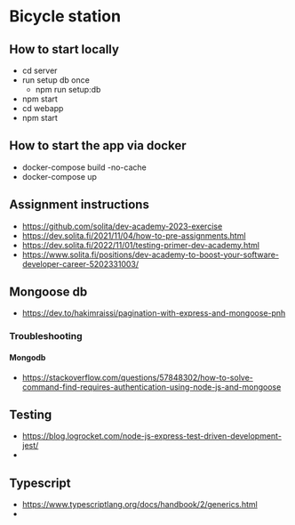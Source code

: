 # Bicycle station

## How to start locally

- cd server
- run setup db once
  - npm run setup:db
- npm start
- cd webapp
- npm start

## How to start the app via docker

- docker-compose build -no-cache
- docker-compose up

## Assignment instructions

- https://github.com/solita/dev-academy-2023-exercise
- https://dev.solita.fi/2021/11/04/how-to-pre-assignments.html
- https://dev.solita.fi/2022/11/01/testing-primer-dev-academy.html
- https://www.solita.fi/positions/dev-academy-to-boost-your-software-developer-career-5202331003/

## Mongoose db

- https://dev.to/hakimraissi/pagination-with-express-and-mongoose-pnh

### Troubleshooting

#### Mongodb

- https://stackoverflow.com/questions/57848302/how-to-solve-command-find-requires-authentication-using-node-js-and-mongoose

## Testing

- https://blog.logrocket.com/node-js-express-test-driven-development-jest/
-

## Typescript

- https://www.typescriptlang.org/docs/handbook/2/generics.html
-
